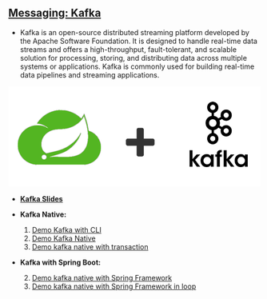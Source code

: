 
## [Messaging: Kafka](./O10_messaging_kafka/)
- Kafka is an open-source distributed streaming platform developed by the Apache Software Foundation. It is designed to handle real-time data streams and offers a high-throughput, fault-tolerant, and scalable solution for processing, storing, and distributing data across multiple systems or applications. Kafka is commonly used for building real-time data pipelines and streaming applications.

![img.png](/images/kafka.png)
   
   - **[Kafka Slides](./O10_messaging_kafka/21072023-01-kafka.pptx)**

   - **Kafka Native:**
      1) [Demo Kafka with CLI](./O10_messaging_kafka/O02_kafka_001_CLI)
      2) [Demo Kafka Native](./O10_messaging_kafka/O02_kafka_002_kafka_native) 
      3) [Demo kafka native with transaction](/O10_messaging_kafka/O02_kafka_005_kafka_native_transaction/)

   - **Kafka with Spring Boot:**
   
      2) [Demo kafka native with Spring Framework](/O10_messaging_kafka/O02_kafka_003_kafka_native_with_spring/)
      3) [Demo kafka native with Spring Framework in loop](/O10_messaging_kafka/O02_kafka_004_kafka_native_with_spring_in_loop/)
